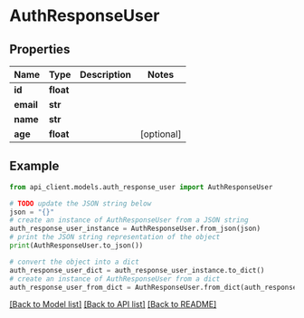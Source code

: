 # AuthResponseUser


## Properties

Name | Type | Description | Notes
------------ | ------------- | ------------- | -------------
**id** | **float** |  | 
**email** | **str** |  | 
**name** | **str** |  | 
**age** | **float** |  | [optional] 

## Example

```python
from api_client.models.auth_response_user import AuthResponseUser

# TODO update the JSON string below
json = "{}"
# create an instance of AuthResponseUser from a JSON string
auth_response_user_instance = AuthResponseUser.from_json(json)
# print the JSON string representation of the object
print(AuthResponseUser.to_json())

# convert the object into a dict
auth_response_user_dict = auth_response_user_instance.to_dict()
# create an instance of AuthResponseUser from a dict
auth_response_user_from_dict = AuthResponseUser.from_dict(auth_response_user_dict)
```
[[Back to Model list]](../README.md#documentation-for-models) [[Back to API list]](../README.md#documentation-for-api-endpoints) [[Back to README]](../README.md)


